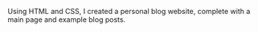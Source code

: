 Using HTML and CSS, I created a personal blog website, complete with a main page and example blog posts.
